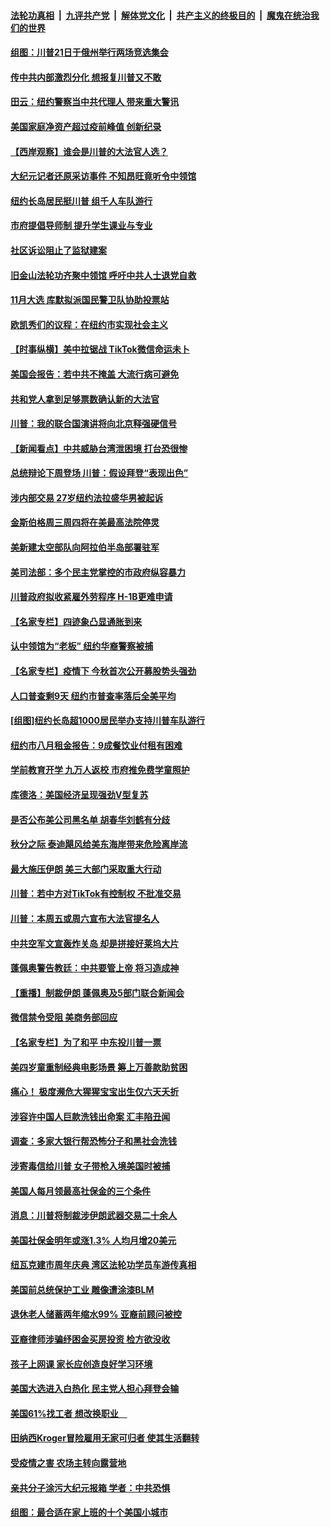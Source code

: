 

####  [法轮功真相](../../../../basic/blob/master/README.md?t=09222031) &nbsp;|&nbsp; [九评共产党](../../../../9ping.md/blob/master/README.md?t=09222031) &nbsp;|&nbsp; [解体党文化](../../../../jtdwh.md/blob/master/README.md?t=09222031)  &nbsp;|&nbsp; [共产主义的终极目的](../../../../gczydzjmd.md/blob/master/README.md?t=09222031) &nbsp;|&nbsp; [魔鬼在统治我们的世界](../../../../mgztzwmdsj.md/blob/master/README.md?t=09222031) 

#### [组图：川普21日于俄州举行两场竞选集会](../pages/nsc412/n12421822.md?t=09222031) 

#### [传中共内部激烈分化 想报复川普又不敢](../pages/nsc412/n12421898.md?t=09222031) 

#### [田云：纽约警察当中共代理人 带来重大警讯](../pages/nsc412/n12421360.md?t=09222031) 

#### [美国家庭净资产超过疫前峰值 创新纪录](../pages/nsc412/n12420868.md?t=09222031) 

#### [【西岸观察】谁会是川普的大法官人选？](../pages/nsc412/n12421341.md?t=09222031) 

#### [大纪元记者还原采访事件 不知昂旺竟听令中领馆](../pages/nsc412/n12421323.md?t=09222031) 

#### [纽约长岛居民挺川普 组千人车队游行](../pages/nsc412/n12421289.md?t=09222031) 

#### [市府提倡导师制 提升学生课业与专业](../pages/nsc412/n12421284.md?t=09222031) 

#### [社区诉讼阻止了监狱建案](../pages/nsc412/n12421277.md?t=09222031) 

#### [旧金山法轮功齐聚中领馆 呼吁中共人士退党自救](../pages/nsc412/n12421376.md?t=09222031) 

#### [11月大选 库默拟派国民警卫队协助投票站](../pages/nsc412/n12421165.md?t=09222031) 

#### [欧凯秀们的议程：在纽约市实现社会主义](../pages/nsc412/n12421168.md?t=09222031) 

#### [【时事纵横】美中拉锯战 TikTok微信命运未卜](../pages/nsc412/n12420435.md?t=09222031) 

#### [美国会报告：若中共不掩盖 大流行病可避免](../pages/nsc412/n12421058.md?t=09222031) 

#### [共和党人拿到足够票数确认新的大法官](../pages/nsc412/n12421038.md?t=09222031) 

#### [川普：我的联合国演讲将向北京释强硬信号](../pages/nsc412/n12421001.md?t=09222031) 

#### [【新闻看点】中共威胁台湾泄困境 打台恐很惨](../pages/nsc412/n12420667.md?t=09222031) 

#### [总统辩论下周登场 川普：假设拜登“表现出色”](../pages/nsc412/n12420794.md?t=09222031) 

#### [涉内部交易 27岁纽约法拉盛华男被起诉](../pages/nsc412/n12420808.md?t=09222031) 

#### [金斯伯格周三周四将在美最高法院停灵](../pages/nsc412/n12420734.md?t=09222031) 

#### [美新建太空部队向阿拉伯半岛部署驻军](../pages/nsc412/n12420755.md?t=09222031) 

#### [美司法部：多个民主党掌控的市政府纵容暴力](../pages/nsc412/n12420723.md?t=09222031) 

#### [川普政府拟收紧雇外劳程序 H-1B更难申请](../pages/nsc412/n12420424.md?t=09222031) 

#### [【名家专栏】四迹象凸显通胀到来](../pages/nsc412/n12419699.md?t=09222031) 

#### [认中领馆为“老板” 纽约华裔警察被捕](../pages/nsc412/n12420431.md?t=09222031) 

#### [【名家专栏】疫情下 今秋首次公开募股势头强劲](../pages/nsc412/n12419658.md?t=09222031) 

#### [人口普查剩9天 纽约市普查率落后全美平均](../pages/nsc412/n12420447.md?t=09222031) 

#### [[组图]纽约长岛超1000居民举办支持川普车队游行](../pages/nsc412/n12420450.md?t=09222031) 

#### [纽约市八月租金报告：9成餐饮业付租有困难](../pages/nsc412/n12420514.md?t=09222031) 

#### [学前教育开学 九万人返校 市府推免费学童照护](../pages/nsc412/n12420559.md?t=09222031) 

#### [库德洛：美国经济呈现强劲V型复苏](../pages/nsc412/n12420532.md?t=09222031) 

#### [是否公布美公司黑名单 胡春华刘鹤有分歧](../pages/nsc412/n12420397.md?t=09222031) 

#### [秋分之际 泰迪飓风给美东海岸带来危险离岸流](../pages/nsc412/n12420297.md?t=09222031) 

#### [最大施压伊朗 美三大部门采取重大行动](../pages/nsc412/n12420072.md?t=09222031) 

#### [川普：若中方对TikTok有控制权 不批准交易](../pages/nsc412/n12420071.md?t=09222031) 

#### [川普：本周五或周六宣布大法官提名人](../pages/nsc412/n12420123.md?t=09222031) 

#### [中共空军文宣轰炸关岛 却是拼接好莱坞大片](../pages/nsc412/n12420167.md?t=09222031) 

#### [蓬佩奥警告教廷：中共要管上帝 将习造成神](../pages/nsc412/n12420003.md?t=09222031) 

#### [【重播】制裁伊朗 蓬佩奥及5部门联合新闻会](../pages/nsc412/n12419762.md?t=09222031) 

#### [微信禁令受阻 美商务部回应](../pages/nsc412/n12420019.md?t=09222031) 

#### [【名家专栏】为了和平 中东投川普一票](../pages/nsc412/n12415136.md?t=09222031) 

#### [美四岁童重制经典电影场景 筹上万善款助贫困](../pages/nsc412/n12419686.md?t=09222031) 

#### [痛心！ 极度濒危大猩猩宝宝出生仅六天夭折](../pages/nsc412/n12418548.md?t=09222031) 

#### [涉容许中国人巨款洗钱出命案 汇丰陷丑闻](../pages/nsc412/n12419442.md?t=09222031) 

#### [调查：多家大银行帮恐怖分子和黑社会洗钱](../pages/nsc412/n12419217.md?t=09222031) 

#### [涉寄毒信给川普 女子带枪入境美国时被捕](../pages/nsc412/n12419194.md?t=09222031) 

#### [美国人每月领最高社保金的三个条件](../pages/nsc412/n12418894.md?t=09222031) 

#### [消息：川普将制裁涉伊朗武器交易二十余人](../pages/nsc412/n12418798.md?t=09222031) 

#### [美国社保金明年或涨1.3% 人均月增20美元](../pages/nsc412/n12418463.md?t=09222031) 

#### [纽瓦克建市周年庆典 湾区法轮功学员车游传真相](../pages/nsc412/n12418813.md?t=09222031) 

#### [美国前总统保护工业 雕像遭涂漆BLM](../pages/nsc412/n12418556.md?t=09222031) 

#### [退休老人储蓄两年缩水99% 亚裔前顾问被控](../pages/nsc412/n12418648.md?t=09222031) 

#### [亚裔律师涉骗纾困金买房投资 检方欲没收](../pages/nsc412/n12418657.md?t=09222031) 

#### [孩子上网课  家长应创造良好学习环境](../pages/nsc412/n12418446.md?t=09222031) 

#### [美国大选进入白热化 民主党人担心拜登会输](../pages/nsc412/n12418065.md?t=09222031) 

#### [美国61%找工者 想改换职业　](../pages/nsc412/n12418500.md?t=09222031) 

#### [田纳西Kroger冒险雇用无家可归者 使其生活翻转](../pages/nsc412/n12418432.md?t=09222031) 

#### [受疫情之害 农场主转向露营地](../pages/nsc412/n12418119.md?t=09222031) 

#### [亲共分子涂污大纪元报箱 学者：中共恐惧](../pages/nsc412/n12416356.md?t=09222031) 

#### [组图：最合适在家上班的十个美国小城市](../pages/nsc412/n12404118.md?t=09222031) 

